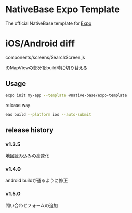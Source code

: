 # NativeBase Expo Template

The official NativeBase template for [Expo](https://docs.expo.io/)

# iOS/Android diff

components/screens/SearchScreen.js

のMapViewの部分をbuild時に切り替える

## Usage

```sh
expo init my-app --template @native-base/expo-template
```


release way

```bash
eas build --platform ios --auto-submit
```

## release history

### v1.3.5

地図読み込みの高速化

### v1.4.0

android buildが通るように修正

### v1.5.0

問い合わせフォームの追加